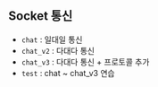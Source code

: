 ## Socket 통신

- `chat` : 일대일 통신
- `chat_v2` : 다대다 통신
- `chat_v3` : 다대다 통신 + 프로토콜 추가
- `test` : chat ~ chat_v3 연습

